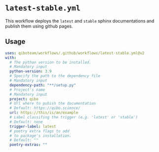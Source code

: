 # `latest-stable.yml`

This workflow deploys the `latest` and `stable` sphinx documentations and publish them using github pages.

## Usage

```yaml
uses: qiboteam/workflows/.github/workflows/latest-stable.yml@v2
with:
  # The python version to be installed.
  # Mandatory input
  python-version: 3.9
  # Specify the path to the dependency file
  # Mandatory input
  dependency-path: "**/setup.py"
  # Project's name
  # Mandatory input
  project: qibo
  # Url where to pubish the documentation
  # Default: https://qibo.science/
  url: https://this/is/an/example
  # Label classifing the trigger (e.g. 'latest' or 'stable')
  # Default: none
  trigger-label: latest
  # poetry extra flags to add
  # to package's installation.
  # Default: ""
  poetry-extras: ""
```
